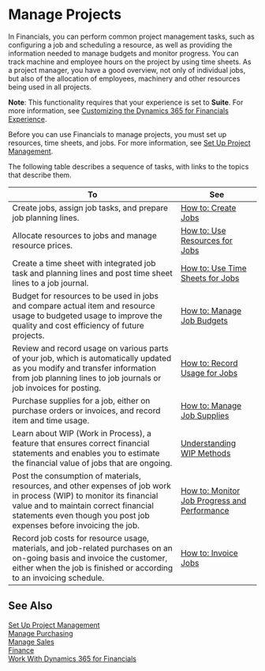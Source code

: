 <properties
                pageTitle="Manage Projects| Financials"
                description="Describes how to use resources, time sheets, and jobs to manage projects."
                services="project-madeira"
                documentationCenter=""
                authors="SorenGP"
/>
<tags
    ms.service="project-madeira"
    ms.topic="article"
    ms.devlang="na"
    ms.tgt_pltfrm="na"
    ms.workload="na"
    ms.date="11/18/2016"
    ms.author="SorenGP" />

# Manage Projects
In Financials, you can perform common project management tasks, such as configuring a job and scheduling a resource, as well as providing the information needed to manage budgets and monitor progress. You can track machine and employee hours on the project by using time sheets. As a project manager, you have a good overview, not only of individual jobs, but also of the allocation of employees, machinery and other resources being used in all projects.

**Note**: This functionality requires that your experience is set to **Suite**. For more information, see [Customizing the Dynamics 365 for Financials Experience](ui-experiences.md).

Before you can use Financials to manage projects, you must set up resources, time sheets, and jobs. For more information, see [Set Up Project Management](projects-setup-projects.md).  

The following table describes a sequence of tasks, with links to the topics that describe them.

|To |See |
|---|----|
|Create jobs, assign job tasks, and prepare job planning lines.|[How to: Create Jobs](projects-how-create-jobs.md)|
|Allocate resources to jobs and manage resource prices.|[How to: Use Resources for Jobs](projects-how-use-resources.md)|
|Create a time sheet with integrated job task and planning lines and post time sheet lines to a job journal.|[How to: Use Time Sheets for Jobs](projects-how-use-time-sheets.md)|
|Budget for resources to be used in jobs and compare actual item and resource usage to budgeted usage to improve the quality and cost efficiency of future projects.|[How to: Manage Job Budgets](projects-how-manage-budgets.md)|
|Review and record usage on various parts of your job, which is automatically updated as you modify and transfer information from job planning lines to job journals or job invoices for posting.|[How to: Record Usage for Jobs](projects-how-record-job-usage.md)|
|Purchase supplies for a job, either on purchase orders or invoices, and record item and time usage.|[How to: Manage Job Supplies](projects-how-manage-project-supplies.md)|
|Learn about WIP (Work in Process), a feature that ensures correct financial statements and enables you to estimate the financial value of jobs that are ongoing.|[Understanding WIP Methods](projects-understanding-wip.md)|
|Post the consumption of materials, resources, and other expenses of job work in process (WIP) to monitor its financial value and to maintain correct financial statements even though you post job expenses before invoicing the job.|[How to: Monitor Job Progress and Performance](projects-how-monitor-progress-performance.md)|
|Record job costs for resource usage, materials, and job-related purchases on an on-going basis and invoice the customer, either when the job is finished or according to an invoicing schedule.|[How to: Invoice Jobs](projects-how-invoice-jobs.md)|

## See Also
[Set Up Project Management](projects-setup-projects.md)    
[Manage Purchasing](purchasing-manage-purchasing.md)         
[Manage Sales](sales-manage-sales.md)    
[Finance](finance.md)  
[Work With Dynamics 365 for Financials](ui-work-product.md)  
